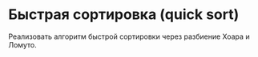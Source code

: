 # Быстрая сортировка (quick sort)
Реализовать алгоритм быстрой сортировки через разбиение Хоара и Ломуто.
